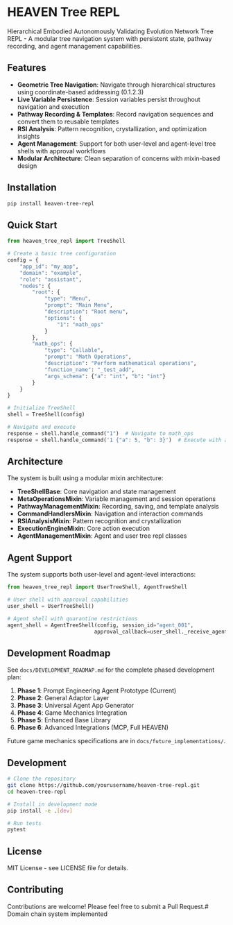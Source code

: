 # HEAVEN Tree REPL

Hierarchical Embodied Autonomously Validating Evolution Network Tree REPL - A modular tree navigation system with persistent state, pathway recording, and agent management capabilities.

## Features

- **Geometric Tree Navigation**: Navigate through hierarchical structures using coordinate-based addressing (0.1.2.3)
- **Live Variable Persistence**: Session variables persist throughout navigation and execution
- **Pathway Recording & Templates**: Record navigation sequences and convert them to reusable templates
- **RSI Analysis**: Pattern recognition, crystallization, and optimization insights
- **Agent Management**: Support for both user-level and agent-level tree shells with approval workflows
- **Modular Architecture**: Clean separation of concerns with mixin-based design

## Installation

```bash
pip install heaven-tree-repl
```

## Quick Start

```python
from heaven_tree_repl import TreeShell

# Create a basic tree configuration
config = {
    "app_id": "my_app",
    "domain": "example",
    "role": "assistant",
    "nodes": {
        "root": {
            "type": "Menu",
            "prompt": "Main Menu",
            "description": "Root menu",
            "options": {
                "1": "math_ops"
            }
        },
        "math_ops": {
            "type": "Callable",
            "prompt": "Math Operations",
            "description": "Perform mathematical operations",
            "function_name": "_test_add",
            "args_schema": {"a": "int", "b": "int"}
        }
    }
}

# Initialize TreeShell
shell = TreeShell(config)

# Navigate and execute
response = shell.handle_command("1")  # Navigate to math_ops
response = shell.handle_command('1 {"a": 5, "b": 3}')  # Execute with args
```

## Architecture

The system is built using a modular mixin architecture:

- **TreeShellBase**: Core navigation and state management
- **MetaOperationsMixin**: Variable management and session operations
- **PathwayManagementMixin**: Recording, saving, and template analysis
- **CommandHandlersMixin**: Navigation and interaction commands
- **RSIAnalysisMixin**: Pattern recognition and crystallization
- **ExecutionEngineMixin**: Core action execution
- **AgentManagementMixin**: Agent and user tree repl classes

## Agent Support

The system supports both user-level and agent-level interactions:

```python
from heaven_tree_repl import UserTreeShell, AgentTreeShell

# User shell with approval capabilities
user_shell = UserTreeShell()

# Agent shell with quarantine restrictions
agent_shell = AgentTreeShell(config, session_id="agent_001", 
                            approval_callback=user_shell._receive_agent_approval_request)
```

## Development Roadmap

See `docs/DEVELOPMENT_ROADMAP.md` for the complete phased development plan:

1. **Phase 1**: Prompt Engineering Agent Prototype (Current)
2. **Phase 2**: General Adaptor Layer 
3. **Phase 3**: Universal Agent App Generator
4. **Phase 4**: Game Mechanics Integration
5. **Phase 5**: Enhanced Base Library
6. **Phase 6**: Advanced Integrations (MCP, Full HEAVEN)

Future game mechanics specifications are in `docs/future_implementations/`.

## Development

```bash
# Clone the repository
git clone https://github.com/yourusername/heaven-tree-repl.git
cd heaven-tree-repl

# Install in development mode
pip install -e .[dev]

# Run tests
pytest
```

## License

MIT License - see LICENSE file for details.

## Contributing

Contributions are welcome! Please feel free to submit a Pull Request.# Domain chain system implemented
